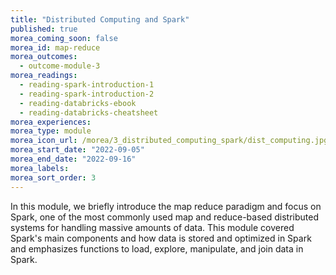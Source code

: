 ```yaml
---
title: "Distributed Computing and Spark"
published: true
morea_coming_soon: false
morea_id: map-reduce
morea_outcomes:
  - outcome-module-3
morea_readings:
  - reading-spark-introduction-1
  - reading-spark-introduction-2
  - reading-databricks-ebook
  - reading-databricks-cheatsheet
morea_experiences:
morea_type: module
morea_icon_url: /morea/3_distributed_computing_spark/dist_computing.jpg
morea_start_date: "2022-09-05"
morea_end_date: "2022-09-16"
morea_labels:
morea_sort_order: 3
---
```


In this module, we briefly introduce the map reduce paradigm and focus on Spark, one of the most commonly used map and reduce-based distributed systems for handling massive amounts of data.
This module covered Spark's main components and how data is stored and optimized in Spark and emphasizes functions to load, explore, manipulate, and join data in Spark.


